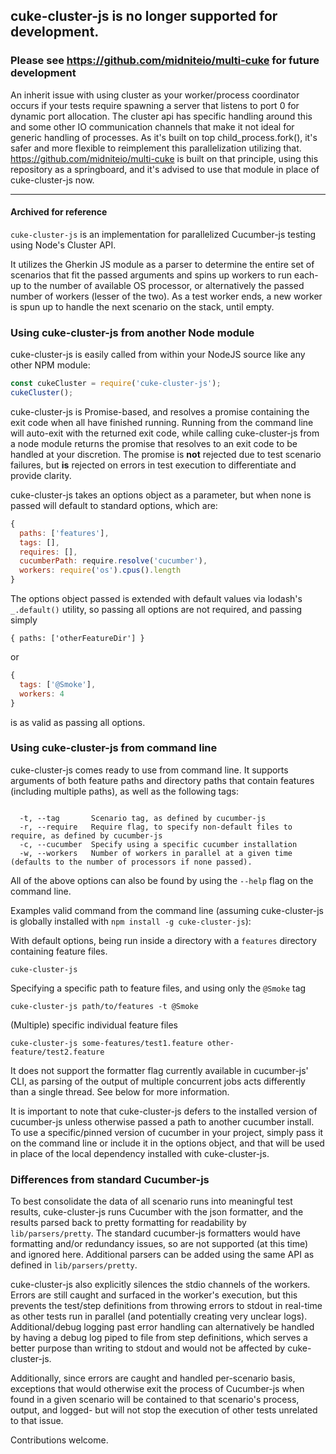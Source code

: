 ## cuke-cluster-js is no longer supported for development. ##
### Please see https://github.com/midniteio/multi-cuke for future development ###

An inherit issue with using cluster as your worker/process coordinator occurs if your tests require spawning a server that listens to port 0 for dynamic port allocation. The cluster api has specific handling around this and some other IO communication channels that make it not ideal for generic handling of processes. As it's built on top child_process.fork(), it's safer and more flexible to reimplement this parallelization utilizing that. https://github.com/midniteio/multi-cuke is built on that principle, using this repository as a springboard, and it's advised to use that module in place of cuke-cluster-js now.

---


#### Archived for reference ####

`cuke-cluster-js` is an implementation for parallelized Cucumber-js testing using Node's Cluster API.

It utilizes the Gherkin JS module as a parser to determine the entire set of scenarios that fit the passed arguments and spins up workers to run each- up to the number of available OS processor, or alternatively the passed number of workers (lesser of the two). As a test worker ends, a new worker is spun up to handle the next scenario on the stack, until empty.

### Using cuke-cluster-js from another Node module
cuke-cluster-js is easily called from within your NodeJS source like any other NPM module:
```javascript
const cukeCluster = require('cuke-cluster-js');
cukeCluster();
```
cuke-cluster-js is Promise-based, and resolves a promise containing the exit code when all have finished running. Running from the command line will auto-exit with the returned exit code, while calling cuke-cluster-js from a node module returns the promise that resolves to an exit code to be handled at your discretion. The promise is **not** rejected due to test scenario failures, but **is** rejected on errors in test execution to differentiate and provide clarity.


cuke-cluster-js takes an options object as a parameter, but when none is passed will default to standard options, which are:
```javascript
{
  paths: ['features'],
  tags: [],
  requires: [],
  cucumberPath: require.resolve('cucumber'),
  workers: require('os').cpus().length
}
```
The options object passed is extended with default values via lodash's `_.default()` utility, so passing all options are not required, and passing simply
```javscript
{ paths: ['otherFeatureDir'] }
```
or
```javascript
{
  tags: ['@Smoke'],
  workers: 4
}
```
is as valid as passing all options.

### Using cuke-cluster-js from command line
cuke-cluster-js comes ready to use from command line. It supports arguments of both feature paths and directory paths that contain features (including multiple paths), as well as the following tags:
```

  -t, --tag       Scenario tag, as defined by cucumber-js
  -r, --require   Require flag, to specify non-default files to require, as defined by cucumber-js
  -c, --cucumber  Specify using a specific cucumber installation
  -w, --workers   Number of workers in parallel at a given time (defaults to the number of processors if none passed).

```
All of the above options can also be found by using the `--help` flag on the command line.

Examples valid command from the command line (assuming cuke-cluster-js is globally installed with `npm install -g cuke-cluster-js`):

With default options, being run inside a directory with a `features` directory containing feature files.
```
cuke-cluster-js
```

Specifying a specific path to feature files, and using only the `@Smoke` tag
```
cuke-cluster-js path/to/features -t @Smoke
```

(Multiple) specific individual feature files
```
cuke-cluster-js some-features/test1.feature other-feature/test2.feature
```

It does not support the formatter flag currently available in cucumber-js' CLI, as parsing of the output of multiple concurrent jobs acts differently than a single thread. See below for more information.

It is important to note that cuke-cluster-js defers to the installed version of cucumber-js unless otherwise passed a path to another cucumber install. To use a specific/pinned version of cucumber in your project, simply pass it on the command line or include it in the options object, and that will be used in place of the local dependency installed with cuke-cluster-js.


### Differences from standard Cucumber-js
To best consolidate the data of all scenario runs into meaningful test results, cuke-cluster-js runs Cucumber with the json formatter, and the results parsed back to pretty formatting for readability by `lib/parsers/pretty`. The standard cucumber-js formatters would have formatting and/or redundancy issues, so are not supported (at this time) and ignored here. Additional parsers can be added using the same API as defined in `lib/parsers/pretty`.

cuke-cluster-js also explicitly silences the stdio channels of the workers. Errors are still caught and surfaced in the worker's execution, but this prevents the test/step definitions from throwing errors to stdout in real-time as other tests run in parallel (and potentially creating very unclear logs). Additional/debug logging past error handling can alternatively be handled by having a debug log piped to file from step definitions, which serves a better purpose than writing to stdout and would not be affected by cuke-cluster-js.

Additionally, since errors are caught and handled per-scenario basis, exceptions that would otherwise exit the process of Cucumber-js when found in a given scenario will be contained to that scenario's process, output, and logged- but will not stop the execution of other tests unrelated to that issue.

Contributions welcome.
